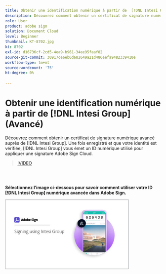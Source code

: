 ```yaml
---
title: Obtenir une identification numérique à partir de  [!DNL Intesi Group] (Avancé)
description: Découvrez comment obtenir un certificat de signature numérique avancé auprès de [!DNL Intesi Group]
role: User
product: adobe sign
solution: Document Cloud
level: Beginner
thumbnail: KT-8702.jpg
kt: 8702
exl-id: d16736cf-2cd5-4ea9-b961-34ee95faaf82
source-git-commit: 30917ce6eb6d682649a21d486eefa9482339410e
workflow-type: tm+mt
source-wordcount: '75'
ht-degree: 0%

---
```


# Obtenir une identification numérique à partir de [!DNL Intesi Group] (Avancé)

Découvrez comment obtenir un certificat de signature numérique avancé auprès de [!DNL Intesi Group]. Une fois enregistré et que votre identité est vérifiée, [!DNL Intesi Group] vous émet un ID numérique utilisé pour appliquer une signature Adobe Sign Cloud.

>[!VIDEO](https://video.tv.adobe.com/v/337065?hidetitle=true)

<br> 

**Sélectionnez l’image ci-dessous pour savoir comment utiliser votre ID  [!DNL Intesi Group] numérique avancée dans Adobe Sign.**

[![image](assets/IntesiSign_400.png)](intesi-sign.md)
